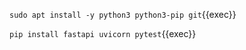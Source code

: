 `sudo apt install -y python3 python3-pip git`{{exec}}

`pip install fastapi uvicorn pytest`{{exec}}
